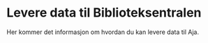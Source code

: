 # Levere data til Biblioteksentralen

Her kommer det informasjon om hvordan du kan levere data til Aja.